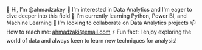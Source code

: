 👋 Hi, I’m @ahmadzakey
👀 I’m interested in Data Analytics and I'm eager to dive deeper into this field
🌱 I’m currently learning Python, Power BI, and Machine Learning
💞️ I’m looking to collaborate on Data Analytics projects
📫 How to reach me: ahmadzaki@email.com
⚡ Fun fact: I enjoy exploring the world of data and always keen to learn new techniques for analysis!
